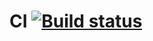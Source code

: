 # CI [![Build status](https://ci.appveyor.com/api/projects/status/yt1so61nsd6s12uw?svg=true)](https://ci.appveyor.com/project/FingRinger/selenide)
